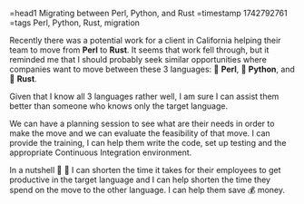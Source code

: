 =head1 Migrating between Perl, Python, and Rust
=timestamp 1742792761
=tags Perl, Python, Rust, migration 

Recently there was a potential work for a client in California helping their team to move from **Perl** to **Rust**.
It seems that work fell through, but it reminded me that I should probably seek similar opportunities where companies want to move between these 3 languages: 🐪 **Perl**, 🐍 **Python**, and 🦀 **Rust**.

Given that I know all 3 languages rather well, I am sure I can assist them better than someone who knows only the target language.

We can have a planning session to see what are their needs in order to make the move and we can evaluate the feasibility of that move.
I can provide the training, I can help them write the code, set up testing and the appropriate Continuous Integration environment.

In a nutshell 🌰 🐚 I can shorten the time it takes for their employees to get productive in the target language and I can help shorten the time they spend on the move to the other language.
I can help them save 💰 money.
